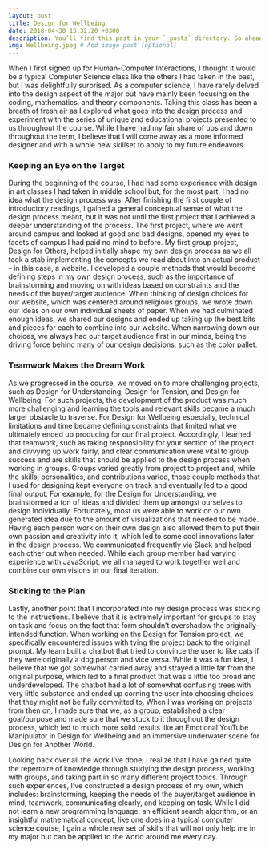 ```yaml
---
layout: post
title: Design for Wellbeing
date: 2018-04-30 13:32:20 +0300
description: You’ll find this post in your `_posts` directory. Go ahead and edit it and re-build the site to see your changes. # Add post description (optional)
img: Wellbeing.jpeg # Add image post (optional)
---
```


When I first signed up for Human-Computer Interactions, I thought it would be a typical Computer Science class like the others I had taken in the past, but I was delightfully surprised. As a computer science, I have rarely delved into the design aspect of the major but have mainly been focusing on the coding, mathematics, and theory components. Taking this class has been a breath of fresh air as I explored what goes into the design process and experiment with the series of unique and educational projects presented to us throughout the course. While I have had my fair share of ups and down throughout the term, I believe that I will come away as a more informed designer and with a whole new skillset to apply to my future endeavors. 
  
  ###  Keeping an Eye on the Target
During the beginning of the course, I had had some experience with design in art classes I had taken in middle school but, for the most part, I had no idea what the design process was. After finishing the first couple of introductory readings, I gained a general conceptual sense of what the design process meant, but it was not until the first project that I achieved a deeper understanding of the process. The first project, where we went around campus and looked at good and bad designs, opened my eyes to facets of campus I had paid no mind to before. My first group project, Design for Others, helped initially shape my own design process as we all took a stab implementing the concepts we read about into an actual product – in this case, a website. I developed a couple methods that would become defining steps in my own design process, such as the importance of brainstorming and moving on with ideas based on constraints and the needs of the buyer/target audience. When thinking of design choices for our website, which was centered around religious groups, we wrote down our ideas on our own individual sheets of paper. When we had culminated enough ideas, we shared our designs and ended up taking up the best bits and pieces for each to combine into our website. When narrowing down our choices, we always had our target audience first in our minds, being the driving force behind many of our design decisions, such as the color pallet.

  ###  Teamwork Makes the Dream Work
As we progressed in the course, we moved on to more challenging projects, such as Design for Understanding, Design for Tension, and Design for Wellbeing. For such projects, the development of the product was much more challenging and learning the tools and relevant skills became a much larger obstacle to traverse. For Design for Wellbeing especially, technical limitations and time became defining constraints that limited what we ultimately ended up producing for our final project. Accordingly, I learned that teamwork, such as taking responsibility for your section of the project and divvying up work fairly, and clear communication were vital to group success and are skills that should be applied to the design process when working in groups. Groups varied greatly from project to project and, while the skills, personalities, and contributions varied, those couple methods that I used for designing kept everyone on track and eventually led to a good final output. For example, for the Design for Understanding, we brainstormed a ton of ideas and divided them up amongst ourselves to design individually. Fortunately, most us were able to work on our own generated idea due to the amount of visualizations that needed to be made. Having each person work on their own design also allowed them to put their own passion and creativity into it, which led to some cool innovations later in the design process. We communicated frequently via Slack and helped each other out when needed. While each group member had varying experience with JavaScript, we all managed to work together well and combine our own visions in our final iteration.
	
  ###  Sticking to the Plan
Lastly, another point that I incorporated into my design process was sticking to the instructions. I believe that it is extremely important for groups to stay on task and focus on the fact that form shouldn’t overshadow the originally-intended function. When working on the Design for Tension project, we specifically encountered issues with tying the project back to the original prompt. My team built a chatbot that tried to convince the user to like cats if they were originally a dog person and vice versa. While it was a fun idea, I believe that we got somewhat carried away and strayed a little far from the original purpose, which led to a final product that was a little too broad and underdeveloped. The chatbot had a lot of somewhat confusing trees with very little substance and ended up corning the user into choosing choices that they might not be fully committed to. When I was working on projects from then on, I made sure that we, as a group, established a clear goal/purpose and made sure that we stuck to it throughout the design process, which led to much more solid results like an Emotional YouTube Manipulator in Design for Wellbeing and an immersive underwater scene for Design for Another World.
	
	
Looking back over all the work I’ve done, I realize that I have gained quite the repertoire of knowledge through studying the design process, working with groups, and taking part in so many different project topics. Through such experiences, I’ve constructed a design process of my own, which includes: brainstorming, keeping the needs of the buyer/target audience in mind, teamwork, communicating clearly, and keeping on task. While I did not learn a new programming language, an efficient search algorithm, or an insightful mathematical concept, like one does in a typical computer science course, I gain a whole new set of skills that will not only help me in my major but can be applied to the world around me every day. 
